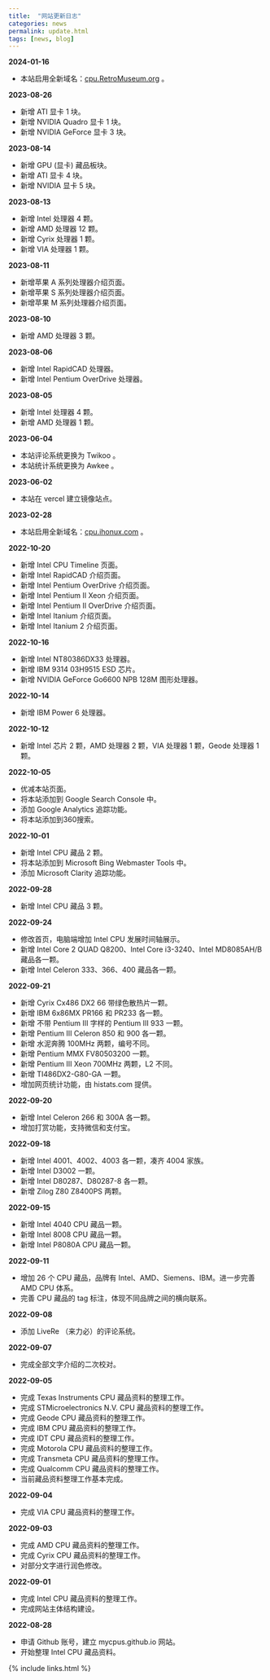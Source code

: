 ```yaml
---
title:  "网站更新日志"
categories: news
permalink: update.html
tags: [news, blog]
---
```


**2024-01-16**

- 本站启用全新域名：[cpu.RetroMuseum.org](https://cpu.retromuseum.org) 。

**2023-08-26**

- 新增 ATI 显卡 1 块。
- 新增 NVIDIA Quadro 显卡 1 块。
- 新增 NVIDIA GeForce 显卡 3 块。

**2023-08-14**

- 新增 GPU (显卡) 藏品板块。
- 新增 ATI 显卡 4 块。
- 新增 NVIDIA 显卡 5 块。

**2023-08-13**

- 新增 Intel 处理器 4 颗。
- 新增 AMD 处理器 12 颗。
- 新增 Cyrix 处理器 1 颗。
- 新增 VIA 处理器 1 颗。

**2023-08-11**

- 新增苹果 A 系列处理器介绍页面。
- 新增苹果 S 系列处理器介绍页面。
- 新增苹果 M 系列处理器介绍页面。

**2023-08-10**

- 新增 AMD 处理器 3 颗。

**2023-08-06**

- 新增 Intel RapidCAD 处理器。
- 新增 Intel Pentium OverDrive 处理器。

**2023-08-05**

- 新增 Intel 处理器 4 颗。
- 新增 AMD 处理器 1 颗。

**2023-06-04**

- 本站评论系统更换为 Twikoo 。
- 本站统计系统更换为 Awkee 。

**2023-06-02**

- 本站在 vercel 建立镜像站点。

**2023-02-28**

- 本站启用全新域名：[cpu.ihonux.com](https://cpu.ihonux.com) 。

**2022-10-20**

- 新增 Intel CPU Timeline 页面。
- 新增 Intel RapidCAD 介绍页面。
- 新增 Intel Pentium OverDrive 介绍页面。
- 新增 Intel Pentium II Xeon 介绍页面。
- 新增 Intel Pentium II OverDrive 介绍页面。
- 新增 Intel Itanium 介绍页面。
- 新增 Intel Itanium 2 介绍页面。

**2022-10-16**

- 新增 Intel NT80386DX33 处理器。
- 新增 IBM 9314 03H9515 ESD 芯片。
- 新增 NVIDIA GeForce Go6600 NPB 128M 图形处理器。

**2022-10-14**

- 新增 IBM Power 6 处理器。

**2022-10-12**

- 新增 Intel 芯片 2 颗，AMD 处理器 2 颗，VIA 处理器 1 颗，Geode 处理器 1 颗。

**2022-10-05**

- 优减本站页面。
- 将本站添加到 Google Search Console 中。
- 添加 Google Analytics 追踪功能。
- 将本站添加到360搜索。

**2022-10-01**

- 新增 Intel CPU 藏品 2 颗。
- 将本站添加到 Microsoft Bing Webmaster Tools 中。
- 添加 Microsoft Clarity 追踪功能。

**2022-09-28**

- 新增 Intel CPU 藏品 3 颗。

**2022-09-24**

- 修改首页，电脑端增加 Intel CPU 发展时间轴展示。
- 新增 Intel Core 2 QUAD Q8200、Intel Core i3-3240、Intel MD8085AH/B 藏品各一颗。
- 新增 Intel Celeron 333、366、400 藏品各一颗。

**2022-09-21**

- 新增 Cyrix Cx486 DX2 66 带绿色散热片一颗。
- 新增 IBM 6x86MX PR166 和 PR233 各一颗。
- 新增 不带 Pentium III 字样的 Pentium III 933 一颗。
- 新增 Pentium III Celeron 850 和 900 各一颗。
- 新增 水泥奔腾 100MHz 两颗，编号不同。
- 新增 Pentium MMX FV80503200 一颗。
- 新增 Pentium III Xeon 700MHz 两颗，L2 不同。
- 新增 TI486DX2-G80-GA 一颗。
- 增加网页统计功能，由 histats.com 提供。

**2022-09-20**

- 新增 Intel Celeron 266 和 300A 各一颗。
- 增加打赏功能，支持微信和支付宝。

**2022-09-18**

- 新增 Intel 4001、4002、4003 各一颗，凑齐 4004 家族。
- 新增 Intel D3002 一颗。
- 新增 Intel D80287、D80287-8 各一颗。
- 新增 Zilog Z80 Z8400PS 两颗。

**2022-09-15**

- 新增 Intel 4040 CPU 藏品一颗。
- 新增 Intel 8008 CPU 藏品一颗。
- 新增 Intel P8080A CPU 藏品一颗。

**2022-09-11**

- 增加 26 个 CPU 藏品，品牌有 Intel、AMD、Siemens、IBM。进一步完善 AMD CPU 体系。
- 完善 CPU 藏品的 tag 标注，体现不同品牌之间的横向联系。

**2022-09-08**

- 添加 LiveRe （来力必）的评论系统。

**2022-09-07**

- 完成全部文字介绍的二次校对。

**2022-09-05**

- 完成 Texas Instruments CPU 藏品资料的整理工作。
- 完成 STMicroelectronics N.V. CPU 藏品资料的整理工作。
- 完成 Geode CPU 藏品资料的整理工作。
- 完成 IBM CPU 藏品资料的整理工作。
- 完成 IDT CPU 藏品资料的整理工作。
- 完成 Motorola CPU 藏品资料的整理工作。
- 完成 Transmeta CPU 藏品资料的整理工作。
- 完成 Qualcomm CPU 藏品资料的整理工作。
- 当前藏品资料整理工作基本完成。

**2022-09-04**

- 完成 VIA CPU 藏品资料的整理工作。

**2022-09-03**

- 完成 AMD CPU 藏品资料的整理工作。
- 完成 Cyrix CPU 藏品资料的整理工作。
- 对部分文字进行润色修改。

**2022-09-01**

- 完成 Intel CPU 藏品资料的整理工作。
- 完成网站主体结构建设。

**2022-08-28**

- 申请 Github 账号，建立 mycpus.github.io 网站。
- 开始整理 Intel CPU 藏品资料。

{% include links.html %}
